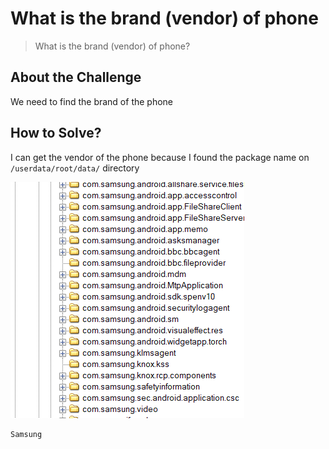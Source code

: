 # What is the brand (vendor) of phone
> What is the brand (vendor) of phone?

## About the Challenge
We need to find the brand of the phone

## How to Solve?
I can get the vendor of the phone because I found the package name on `/userdata/root/data/` directory

![vendor](images/samsung.png)

```
Samsung
```